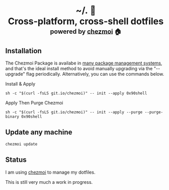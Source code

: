 <h1 align="center">
    <a name="top" title="dotfiles">~/.&nbsp;📂</a><br/>Cross-platform, cross-shell dotfiles<br/> <sup><sub>powered by  <a href="https://www.chezmoi.io/">chezmoi</a> 🏠</sub></sup>
    </h1>

## Installation

The Chezmoi Package is availabe in [many package management systems](https://www.chezmoi.io/install/), and that's the ideal install method to avoid manually upgrading via the "--upgrade" flag periodically. Alternatively, you can use the commands below.

Install & Apply

`sh -c "$(curl -fsLS git.io/chezmoi)" -- init --apply 0x90shell`

Apply Then Purge Chezmoi

`sh -c "$(curl -fsLS git.io/chezmoi)" -- init --apply --purge --purge-binary 0x90shell`

## Update any machine

`chezmoi update`

## Status

I am using [chezmoi](https://www.chezmoi.io/) to manage my dotfiles.

This is still very much a work in progress. 
